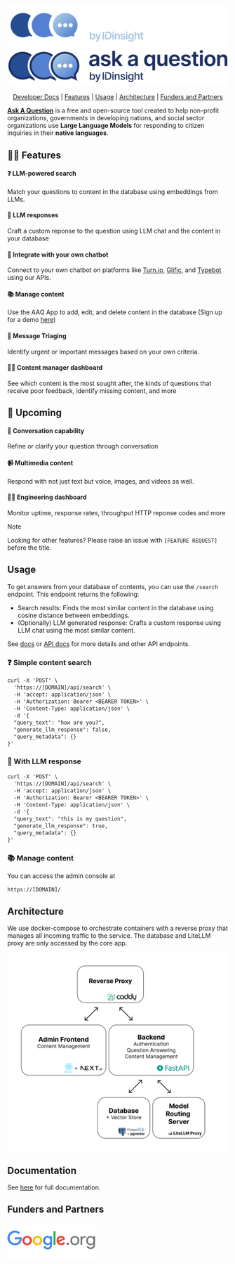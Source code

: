 <p align="center">
<img src="docs/images/logo-light.png#gh-dark-mode-only" alt="logo" width=600/>
<img src="docs/images/logo-dark.png#gh-light-mode-only" alt="logo" width=600/>
</p>

<p align="center" style="text-align:center">
<a href="https://idinsight.github.io/aaq-core/">Developer Docs</a> |
<a href="#features">Features</a> |
<a href="#usage">Usage</a> |
<a href="#architecture">Architecture</a> |
<a href="#funders-and-partners">Funders and Partners</a>
</p>

**[Ask A Question](https://ask-a-question.com/)** is a free and open-source tool created to help non-profit organizations, governments in developing nations, and social sector organizations use **Large Language Models** for responding to citizen inquiries in their **native languages**.

## :woman_cartwheeling: Features

#### **:question: LLM-powered search**

Match your questions to content in the database using embeddings from LLMs.

#### **:robot: LLM responses**

Craft a custom reponse to the question using LLM chat and the content in your database

#### **:electric_plug: Integrate with your own chatbot**

Connect to your own chatbot on platforms like [Turn.io](https://www.turn.io/), [Glific](https://glific.org/), and [Typebot](https://typebot.io/) using our APIs.

#### **:books: Manage content**

Use the AAQ App to add, edit, and delete content in the database (Sign up for a demo [here](https://app.ask-a-question.com))

#### :rotating_light: Message Triaging

Identify urgent or important messages based on your own criteria.

#### :office_worker: Content manager dashboard

See which content is the most sought after, the kinds of questions that receive poor feedback, identify missing content, and more

## :construction: Upcoming

#### **:speech_balloon: Conversation capability**

Refine or clarify your question through conversation

#### :video_camera: Multimedia content

Respond with not just text but voice, images, and videos as well.

#### :technologist: Engineering dashboard

Monitor uptime, response rates, throughput HTTP reponse codes and more

> [!NOTE]
> Looking for other features? Please raise an issue with `[FEATURE REQUEST]` before the title.

## Usage

To get answers from your database of contents, you can use the `/search` endpoint. This endpoint returns the following:

- Search results: Finds the most similar content in the database using cosine distance between embeddings.
- (Optionally) LLM generated response: Crafts a custom response using LLM chat using the most similar content.

See [docs](https://idinsight.github.io/aaq-core/) or [API docs](https://app.ask-a-question.com/api/docs) for more details and other API endpoints.

### :question: Simple content search

```shell
curl -X 'POST' \
  'https://[DOMAIN]/api/search' \
  -H 'accept: application/json' \
  -H 'Authorization: Bearer <BEARER TOKEN>' \
  -H 'Content-Type: application/json' \
  -d '{
  "query_text": "how are you?",
  "generate_llm_response": false,
  "query_metadata": {}
}'
```

### :robot: With LLM response

```shell
curl -X 'POST' \
  'https://[DOMAIN]/api/search' \
  -H 'accept: application/json' \
  -H 'Authorization: Bearer <BEARER TOKEN>' \
  -H 'Content-Type: application/json' \
  -d '{
  "query_text": "this is my question",
  "generate_llm_response": true,
  "query_metadata": {}
}'
```

### :books: Manage content

You can access the admin console at

```
https://[DOMAIN]/
```

## Architecture

We use docker-compose to orchestrate containers with a reverse proxy that manages all incoming traffic to the service. The database and LiteLLM proxy are only accessed by the core app.

<p align="center">
  <img src="docs/images/architecture.png" alt="Flow"/>
</p>

## Documentation

See [here](https://idinsight.github.io/aaq-core/) for full documentation.

## Funders and Partners

<img src="docs/images/google_org.png" alt="google_dot_org" width=200/>
